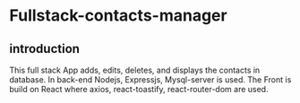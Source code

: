 # Fullstack-contacts-manager




## introduction

<a name="introduction"></a>

This full stack App adds, edits, deletes, and displays the contacts in database. In back-end Nodejs, Expressjs,
Mysql-server is used. The Front is build on React where axios, react-toastify, react-router-dom are used.

